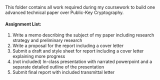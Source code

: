 This folder contains all work required during my coursework to build one advanced technical paper over Public-Key Cryptography.

#### Assignment List:
1. Write a memo describing the subject of my paper including research strategy and preliminary research
2. Write a proposal for the report including a cover letter
3. Submit a draft and style sheet for report including a cover letter explaining more progress
4. (not included) In-class presentation with narrated powerpoint and a separate detailed outline of the presentation
5. Submit final report with included transmittal letter
